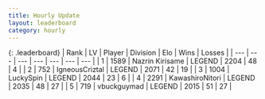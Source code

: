 ```yaml
---
title: Hourly Update
layout: leaderboard
category: hourly
---
```


{: .leaderboard}
| Rank | LV | Player | Division | Elo | Wins | Losses |
| --- | --- | --- | --- | --- | --- | --- |
| <span data-change="0">1</span> | 1589 | <span title="ID: 315148">Nazrin Kirisame</span> | LEGEND | <span data-change="7">2204</span> | <span data-change="2">48</span> | <span data-change="0">4</span> |
| <span data-change="0">2</span> | 752 | <span title="ID: 69018">IgneousCriztal</span> | LEGEND | <span data-change="5">2071</span> | <span data-change="1">42</span> | <span data-change="0">19</span> |
| <span data-change="0">3</span> | 1004 | <span title="ID: 498412">LuckySpin</span> | LEGEND | <span data-change="12">2044</span> | <span data-change="2">23</span> | <span data-change="0">6</span> |
| <span data-change="0">4</span> | 2291 | <span title="ID: 164871">KawashiroNitori</span> | LEGEND | <span data-change="13">2035</span> | <span data-change="2">48</span> | <span data-change="0">27</span> |
| <span data-change="0">5</span> | 719 | <span title="ID: 418052">vbuckguymad</span> | LEGEND | <span data-change="0">2015</span> | <span data-change="0">51</span> | <span data-change="0">27</span> |